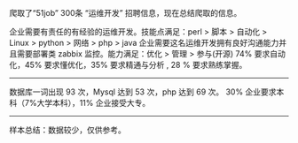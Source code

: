 爬取了“51job” 300条 “运维开发” 招聘信息，现在总结爬取的信息。

企业需要有责任的有经验的运维开发。技能点满足：perl > 脚本 > 自动化 > Linux > python > 网络 > php > java 企业需要这名运维开发拥有良好沟通能力并且需要部署类 zabbix 监控。能力满足：优化 > 管理 > 参与(开源) 74% 要求自动化，45% 要求懂优化，35% 要求精通与分析 , 28 % 要求熟练掌握。

------

数据库一词出现 93 次，Mysql 达到 53 次，php 达到 69 次。 30% 企业要求本科（7%大学本科），11% 企业接受大专。

------

样本总结：数据较少，仅供参考。
